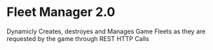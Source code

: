 # Fleet Manager 2.0
 Dynamicly Creates, destroyes and Manages Game Fleets as they are requested by the game through REST HTTP Calls
